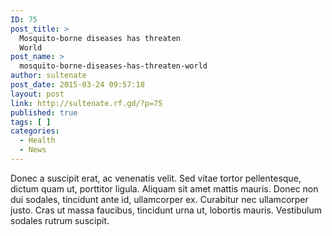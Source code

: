 ```yaml
---
ID: 75
post_title: >
  Mosquito-borne diseases has threaten
  World
post_name: >
  mosquito-borne-diseases-has-threaten-world
author: sultenate
post_date: 2015-03-24 09:57:18
layout: post
link: http://sultenate.rf.gd/?p=75
published: true
tags: [ ]
categories:
  - Health
  - News
---
```

Donec a suscipit erat, ac venenatis velit. Sed vitae tortor pellentesque, dictum quam ut, porttitor ligula. Aliquam sit amet mattis mauris. Donec non dui sodales, tincidunt ante id, ullamcorper ex. Curabitur nec ullamcorper justo. Cras ut massa faucibus, tincidunt urna ut, lobortis mauris. Vestibulum sodales rutrum suscipit.